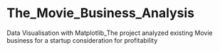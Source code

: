 # The_Movie_Business_Analysis 
Data Visualisation with Matplotlib_The project analyzed existing Movie business for a startup consideration for profitability 

